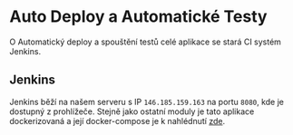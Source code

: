 # Auto Deploy a Automatické Testy
O Automatický deploy a spouštění testů celé aplikace se stará CI systém Jenkins.

## Jenkins
Jenkins běží na našem serveru s IP `146.185.159.163` na portu `8080`, kde je
dostupný z prohlížeče. Stejně jako ostatní moduly je tato aplikace dockerizovaná
a její docker-compose je k nahlédnutí [zde](docker/JenkinsDockerfile).
